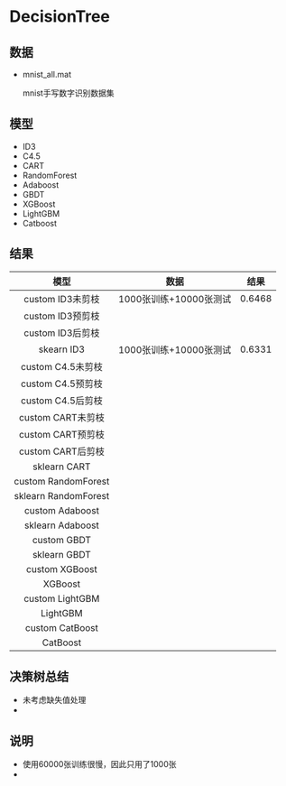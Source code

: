 # DecisionTree

## 数据

* mnist_all.mat 

  mnist手写数字识别数据集

## 模型

* ID3
* C4.5
* CART
* RandomForest
* Adaboost
* GBDT
* XGBoost
* LightGBM
* Catboost

## 结果

|         模型         |          数据          |  结果  |
| :------------------: | :--------------------: | :----: |
|   custom ID3未剪枝   | 1000张训练+10000张测试 | 0.6468 |
|   custom ID3预剪枝   |                        |        |
|   custom ID3后剪枝   |                        |        |
|      skearn ID3      | 1000张训练+10000张测试 | 0.6331 |
|  custom C4.5未剪枝   |                        |        |
|  custom C4.5预剪枝   |                        |        |
|  custom C4.5后剪枝   |                        |        |
|  custom CART未剪枝   |                        |        |
|  custom CART预剪枝   |                        |        |
|  custom CART后剪枝   |                        |        |
|     sklearn CART     |                        |        |
| custom RandomForest  |                        |        |
| sklearn RandomForest |                        |        |
|   custom Adaboost    |                        |        |
|   sklearn Adaboost   |                        |        |
|     custom GBDT      |                        |        |
|     sklearn GBDT     |                        |        |
|    custom XGBoost    |                        |        |
|       XGBoost        |                        |        |
|   custom LightGBM    |                        |        |
|       LightGBM       |                        |        |
|   custom CatBoost    |                        |        |
|       CatBoost       |                        |        |

## 决策树总结

* 未考虑缺失值处理
* 

## 说明

* 使用60000张训练很慢，因此只用了1000张
* 

